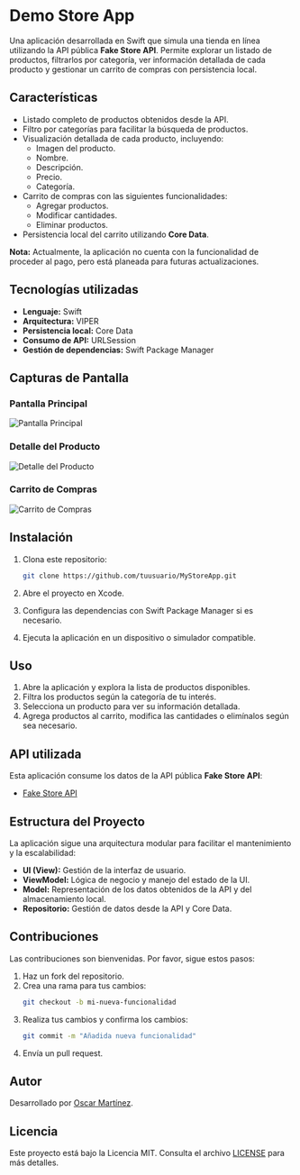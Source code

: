 # Demo Store App

Una aplicación desarrollada en Swift que simula una tienda en línea utilizando la API pública **Fake Store API**. Permite explorar un listado de productos, filtrarlos por categoría, ver información detallada de cada producto y gestionar un carrito de compras con persistencia local.

## Características

- Listado completo de productos obtenidos desde la API.
- Filtro por categorías para facilitar la búsqueda de productos.
- Visualización detallada de cada producto, incluyendo:
  - Imagen del producto.
  - Nombre.
  - Descripción.
  - Precio.
  - Categoría.
- Carrito de compras con las siguientes funcionalidades:
  - Agregar productos.
  - Modificar cantidades.
  - Eliminar productos.
- Persistencia local del carrito utilizando **Core Data**.

**Nota:** Actualmente, la aplicación no cuenta con la funcionalidad de proceder al pago, pero está planeada para futuras actualizaciones.

## Tecnologías utilizadas

- **Lenguaje:** Swift
- **Arquitectura:** VIPER
- **Persistencia local:** Core Data
- **Consumo de API:** URLSession
- **Gestión de dependencias:** Swift Package Manager

## Capturas de Pantalla

### Pantalla Principal
![Pantalla Principal](screenshots/screenshot_home.png)

### Detalle del Producto
![Detalle del Producto](screenshots/screenshot_detail.png)

### Carrito de Compras
![Carrito de Compras](screenshots/screenshot_cart.png)

## Instalación

1. Clona este repositorio:
   ```bash
   git clone https://github.com/tuusuario/MyStoreApp.git
   ```

2. Abre el proyecto en Xcode.

3. Configura las dependencias con Swift Package Manager si es necesario.

4. Ejecuta la aplicación en un dispositivo o simulador compatible.

## Uso

1. Abre la aplicación y explora la lista de productos disponibles.
2. Filtra los productos según la categoría de tu interés.
3. Selecciona un producto para ver su información detallada.
4. Agrega productos al carrito, modifica las cantidades o elimínalos según sea necesario.

## API utilizada

Esta aplicación consume los datos de la API pública **Fake Store API**:

- [Fake Store API](https://fakestoreapi.com)

## Estructura del Proyecto

La aplicación sigue una arquitectura modular para facilitar el mantenimiento y la escalabilidad:

- **UI (View):** Gestión de la interfaz de usuario.
- **ViewModel:** Lógica de negocio y manejo del estado de la UI.
- **Model:** Representación de los datos obtenidos de la API y del almacenamiento local.
- **Repositorio:** Gestión de datos desde la API y Core Data.

## Contribuciones

Las contribuciones son bienvenidas. Por favor, sigue estos pasos:

1. Haz un fork del repositorio.
2. Crea una rama para tus cambios:
   ```bash
   git checkout -b mi-nueva-funcionalidad
   ```
3. Realiza tus cambios y confirma los cambios:
   ```bash
   git commit -m "Añadida nueva funcionalidad"
   ```
4. Envía un pull request.

## Autor

Desarrollado por [Oscar Martínez](https://github.com/DMNOscar).

## Licencia

Este proyecto está bajo la Licencia MIT. Consulta el archivo [LICENSE](LICENSE) para más detalles.

